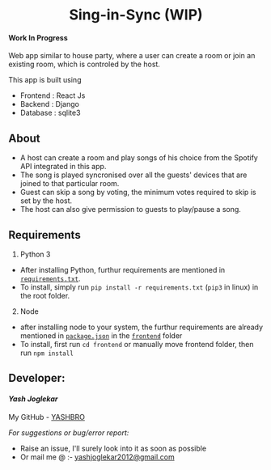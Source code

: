 <h1 align="center"> Sing-in-Sync (WIP)</h1>

#### Work In Progress

Web app similar to house party, where a user can create a room or join an existing room, which is controled by the host.

This app is built using 
- Frontend : React Js
- Backend : Django
- Database : sqlite3

## About

- A host can create a room and play songs of his choice from the Spotify API integrated in this app.
- The song is played syncronised over all the guests' devices that are joined to that particular room.
- Guest can skip a song by voting, the minimum votes required to skip is set by the host.
- The host can also give permission to guests to play/pause a song.


## Requirements

1. Python 3
  - After installing Python, furthur requirements are mentioned in [`requirements.txt`](https://github.com/YASHBRO/Sing-in-Sync/blob/master/requirements.txt).
  - To install, simply run `pip install -r requirements.txt` (`pip3` in linux) in the root folder.
2. Node
  - after installing node to your system, the furthur requirements are already mentioned in [`package.json`](https://github.com/YASHBRO/Sing-in-Sync/blob/master/frontend/package.json) in the [`frontend`](https://github.com/YASHBRO/Sing-in-Sync/tree/master/frontend) folder
  - To install, first run `cd frontend` or manually move frontend folder, then run `npm install`


## Developer:

#### _Yash Joglekar_

My GitHub - [YASHBRO](https://github.com/YASHBRO/ "Contact me here") 


_For suggestions or bug/error report:_
- Raise an issue, I'll surely look into it as soon as possible
- Or mail me @ :- [yashjoglekar2012@gmail.com](https://mail.google.com/mail/u/0/?fs=1&to=yashjoglekar1220@gmail.com&su=Issue+with+MAD+repository&body=Write+your+issues+here:%0A "Click to send an email")

